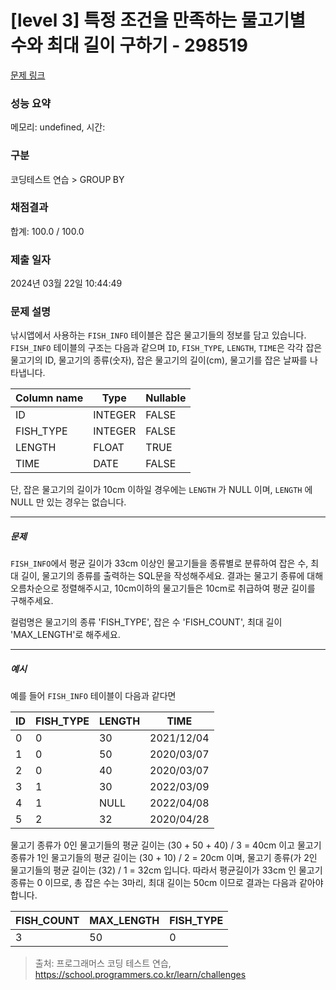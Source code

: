 # [level 3] 특정 조건을 만족하는 물고기별 수와 최대 길이 구하기 - 298519 

[문제 링크](https://school.programmers.co.kr/learn/courses/30/lessons/298519) 

### 성능 요약

메모리: undefined, 시간: 

### 구분

코딩테스트 연습 > GROUP BY

### 채점결과

합계: 100.0 / 100.0

### 제출 일자

2024년 03월 22일 10:44:49

### 문제 설명

<p>낚시앱에서 사용하는 <code>FISH_INFO</code> 테이블은 잡은 물고기들의 정보를 담고 있습니다. <code>FISH_INFO</code> 테이블의 구조는 다음과 같으며 <code>ID</code>, <code>FISH_TYPE</code>, <code>LENGTH</code>, <code>TIME</code>은 각각 잡은 물고기의 ID, 물고기의 종류(숫자), 잡은 물고기의 길이(cm), 물고기를 잡은 날짜를 나타냅니다. </p>
<table class="table">
        <thead><tr>
<th>Column name</th>
<th>Type</th>
<th>Nullable</th>
</tr>
</thead>
        <tbody><tr>
<td>ID</td>
<td>INTEGER</td>
<td>FALSE</td>
</tr>
<tr>
<td>FISH_TYPE</td>
<td>INTEGER</td>
<td>FALSE</td>
</tr>
<tr>
<td>LENGTH</td>
<td>FLOAT</td>
<td>TRUE</td>
</tr>
<tr>
<td>TIME</td>
<td>DATE</td>
<td>FALSE</td>
</tr>
</tbody>
      </table>
<p>단, 잡은 물고기의 길이가 10cm 이하일 경우에는 <code>LENGTH</code> 가 NULL 이며, <code>LENGTH</code> 에 NULL 만 있는 경우는 없습니다.</p>

<hr>

<h5>문제</h5>

<p><code>FISH_INFO</code>에서 평균 길이가 33cm 이상인 물고기들을 종류별로 분류하여 잡은 수, 최대 길이, 물고기의 종류를 출력하는 SQL문을 작성해주세요. 결과는 물고기 종류에 대해 오름차순으로 정렬해주시고, 10cm이하의 물고기들은 10cm로 취급하여 평균 길이를 구해주세요.</p>

<p>컬럼명은 물고기의 종류 'FISH_TYPE', 잡은 수 'FISH_COUNT', 최대 길이 'MAX_LENGTH'로 해주세요.</p>

<hr>

<h5>예시</h5>

<p>예를 들어 <code>FISH_INFO</code> 테이블이 다음과 같다면</p>
<table class="table">
        <thead><tr>
<th>ID</th>
<th>FISH_TYPE</th>
<th>LENGTH</th>
<th>TIME</th>
</tr>
</thead>
        <tbody><tr>
<td>0</td>
<td>0</td>
<td>30</td>
<td>2021/12/04</td>
</tr>
<tr>
<td>1</td>
<td>0</td>
<td>50</td>
<td>2020/03/07</td>
</tr>
<tr>
<td>2</td>
<td>0</td>
<td>40</td>
<td>2020/03/07</td>
</tr>
<tr>
<td>3</td>
<td>1</td>
<td>30</td>
<td>2022/03/09</td>
</tr>
<tr>
<td>4</td>
<td>1</td>
<td>NULL</td>
<td>2022/04/08</td>
</tr>
<tr>
<td>5</td>
<td>2</td>
<td>32</td>
<td>2020/04/28</td>
</tr>
</tbody>
      </table>
<p>물고기 종류가 0인 물고기들의 평균 길이는 (30 + 50 + 40) / 3 = 40cm 이고 물고기 종류가 1인 물고기들의 평균 길이는 (30 + 10) / 2 = 20cm 이며, 물고기 종류(가 2인 물고기들의 평균 길이는 (32) / 1 = 32cm 입니다. 따라서 평균길이가 33cm 인 물고기 종류는 0 이므로, 총 잡은 수는 3마리, 최대 길이는 50cm 이므로 결과는 다음과 같아야 합니다. </p>
<table class="table">
        <thead><tr>
<th>FISH_COUNT</th>
<th>MAX_LENGTH</th>
<th>FISH_TYPE</th>
</tr>
</thead>
        <tbody><tr>
<td>3</td>
<td>50</td>
<td>0</td>
</tr>
</tbody>
      </table>

> 출처: 프로그래머스 코딩 테스트 연습, https://school.programmers.co.kr/learn/challenges